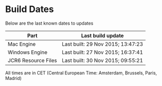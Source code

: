 # Build Dates

Below are the last known dates to updates

Part | Last build update
-----|-----
Mac Engine | Last built: 29 Nov 2015; 13:47:23
Windows Engine | Last built: 27 Nov 2015; 16:37:41
JCR6 Resource Files | Last built: 30 Nov 2015; 09:55:21
All times are in CET (Central European Time: Amsterdam, Brussels, Paris, Madrid)



